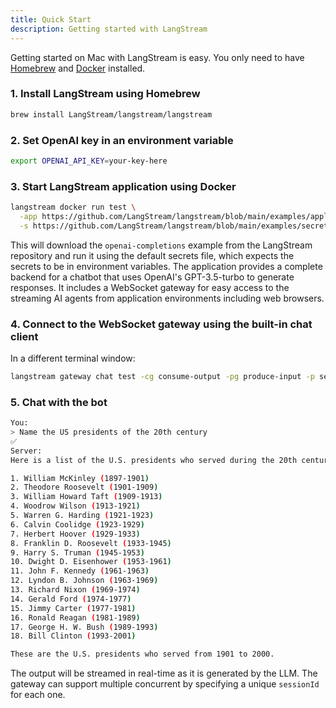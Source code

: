```yaml
---
title: Quick Start  
description: Getting started with LangStream
---
```

Getting started on Mac with LangStream is easy. You only need to have [Homebrew](https://docs.brew.sh/Installation) and [Docker](https://docs.docker.com/desktop/install/mac-install/) installed.

### 1. Install LangStream using Homebrew

```bash
brew install LangStream/langstream/langstream
```

### 2. Set OpenAI key in an environment variable

```bash
export OPENAI_API_KEY=your-key-here
```

### 3. Start LangStream application using Docker

```bash
langstream docker run test \
  -app https://github.com/LangStream/langstream/blob/main/examples/applications/openai-completions \
  -s https://github.com/LangStream/langstream/blob/main/examples/secrets/secrets.yaml
```

This will download the `openai-completions` example from the LangStream repository and run it using the default secrets file, which expects the secrets to be in environment variables. The application provides a complete backend for a chatbot that uses OpenAI's GPT-3.5-turbo to generate responses. It includes a WebSocket gateway for easy access to the streaming AI agents from application environments including web browsers.

### 4. Connect to the WebSocket gateway using the built-in chat client

In a different terminal window:

```bash
langstream gateway chat test -cg consume-output -pg produce-input -p sessionId=$(uuidgen)
```

### 5. Chat with the bot

```bash
You:
> Name the US presidents of the 20th century
✅
Server:
Here is a list of the U.S. presidents who served during the 20th century:

1. William McKinley (1897-1901)
2. Theodore Roosevelt (1901-1909)
3. William Howard Taft (1909-1913)
4. Woodrow Wilson (1913-1921)
5. Warren G. Harding (1921-1923)
6. Calvin Coolidge (1923-1929)
7. Herbert Hoover (1929-1933)
8. Franklin D. Roosevelt (1933-1945)
9. Harry S. Truman (1945-1953)
10. Dwight D. Eisenhower (1953-1961)
11. John F. Kennedy (1961-1963)
12. Lyndon B. Johnson (1963-1969)
13. Richard Nixon (1969-1974)
14. Gerald Ford (1974-1977)
15. Jimmy Carter (1977-1981)
16. Ronald Reagan (1981-1989)
17. George H. W. Bush (1989-1993)
18. Bill Clinton (1993-2001)

These are the U.S. presidents who served from 1901 to 2000.
```
The output will be streamed in real-time as it is generated by the LLM. The gateway can support multiple concurrent by specifying a unique `sessionId` for each one.
